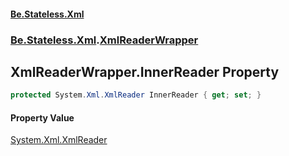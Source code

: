 #### [Be.Stateless.Xml](README.md 'README')
### [Be.Stateless.Xml](Be.Stateless.Xml.md 'Be.Stateless.Xml').[XmlReaderWrapper](XmlReaderWrapper.md 'Be.Stateless.Xml.XmlReaderWrapper')

## XmlReaderWrapper.InnerReader Property

```csharp
protected System.Xml.XmlReader InnerReader { get; set; }
```

#### Property Value
[System.Xml.XmlReader](https://docs.microsoft.com/en-us/dotnet/api/System.Xml.XmlReader 'System.Xml.XmlReader')